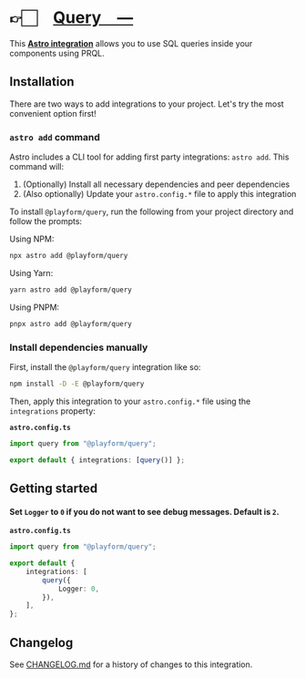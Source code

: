 # 👉🏻 [Query —]

This **[Astro integration][astro-integration]** allows you to use SQL queries
inside your components using PRQL.

## Installation

There are two ways to add integrations to your project. Let's try the most
convenient option first!

### `astro add` command

Astro includes a CLI tool for adding first party integrations: `astro add`. This
command will:

1. (Optionally) Install all necessary dependencies and peer dependencies
2. (Also optionally) Update your `astro.config.*` file to apply this integration

To install `@playform/query`, run the following from your project directory and
follow the prompts:

Using NPM:

```sh
npx astro add @playform/query
```

Using Yarn:

```sh
yarn astro add @playform/query
```

Using PNPM:

```sh
pnpx astro add @playform/query
```

### Install dependencies manually

First, install the `@playform/query` integration like so:

```sh
npm install -D -E @playform/query
```

Then, apply this integration to your `astro.config.*` file using the
`integrations` property:

**`astro.config.ts`**

```ts
import query from "@playform/query";

export default { integrations: [query()] };
```

## Getting started

#### Set `Logger` to `0` if you do not want to see debug messages. Default is `2`.

**`astro.config.ts`**

```ts
import query from "@playform/query";

export default {
	integrations: [
		query({
			Logger: 0,
		}),
	],
};
```

[Query —]: httpS://npmjs.org/@playform/query
[astro-integration]: HTTPS://docs.astro.build/en/guides/integrations-guide/

## Changelog

See [CHANGELOG.md](CHANGELOG.md) for a history of changes to this integration.

